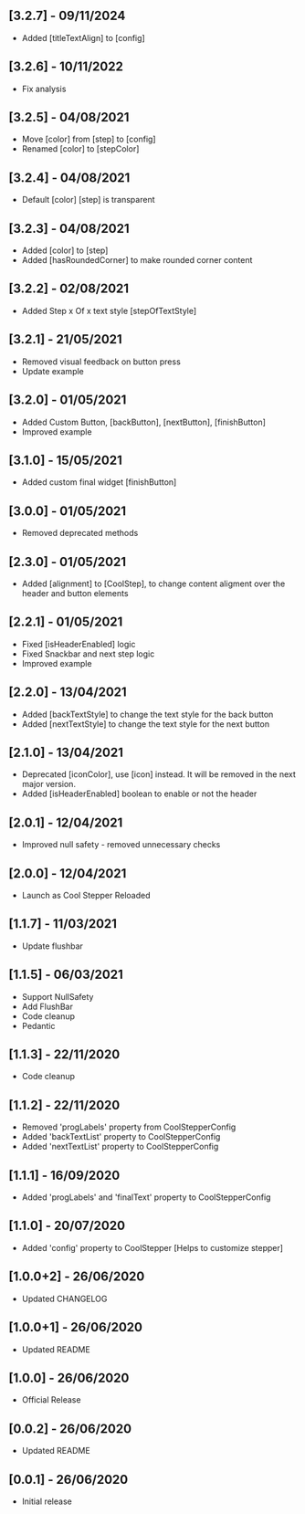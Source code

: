 ## [3.2.7] - 09/11/2024
- Added [titleTextAlign] to [config]

## [3.2.6] - 10/11/2022
- Fix analysis

## [3.2.5] - 04/08/2021
- Move [color] from [step] to [config]
- Renamed [color] to [stepColor]
## [3.2.4] - 04/08/2021
- Default [color] [step] is transparent

## [3.2.3] - 04/08/2021
- Added [color] to [step]
- Added [hasRoundedCorner] to make rounded corner content

## [3.2.2] - 02/08/2021
- Added Step x Of x text style [stepOfTextStyle]

## [3.2.1] - 21/05/2021
- Removed visual feedback on button press
- Update example

## [3.2.0] - 01/05/2021
- Added Custom Button, [backButton], [nextButton], [finishButton]
- Improved example

## [3.1.0] - 15/05/2021
- Added custom final widget [finishButton]

## [3.0.0] - 01/05/2021
- Removed deprecated methods

## [2.3.0] - 01/05/2021
- Added [alignment] to [CoolStep], to change content aligment over the header and button elements

## [2.2.1] - 01/05/2021
- Fixed [isHeaderEnabled] logic
- Fixed Snackbar and next step logic
- Improved example

## [2.2.0] - 13/04/2021
- Added [backTextStyle] to change the text style for the back button
- Added [nextTextStyle] to change the text style for the next button

## [2.1.0] - 13/04/2021
- Deprecated [iconColor], use [icon] instead.
  It will be removed in the next major version.
- Added [isHeaderEnabled] boolean to enable or not the header

## [2.0.1] - 12/04/2021
- Improved null safety - removed unnecessary checks

## [2.0.0] - 12/04/2021
- Launch as Cool Stepper Reloaded

## [1.1.7] - 11/03/2021

- Update flushbar

## [1.1.5] - 06/03/2021

- Support NullSafety
- Add FlushBar
- Code cleanup
- Pedantic

## [1.1.3] - 22/11/2020

- Code cleanup

## [1.1.2] - 22/11/2020

- Removed 'progLabels' property from CoolStepperConfig
- Added 'backTextList' property to CoolStepperConfig
- Added 'nextTextList' property to CoolStepperConfig

## [1.1.1] - 16/09/2020

- Added 'progLabels' and 'finalText' property to CoolStepperConfig

## [1.1.0] - 20/07/2020

- Added 'config' property to CoolStepper [Helps to customize stepper]

## [1.0.0+2] - 26/06/2020

- Updated CHANGELOG

## [1.0.0+1] - 26/06/2020

- Updated README

## [1.0.0] - 26/06/2020

- Official Release

## [0.0.2] - 26/06/2020

- Updated README

## [0.0.1] - 26/06/2020

- Initial release
